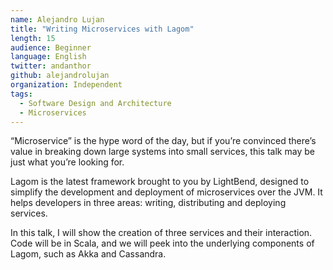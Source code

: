 ```yaml
---
name: Alejandro Lujan
title: "Writing Microservices with Lagom"
length: 15
audience: Beginner
language: English
twitter: andanthor
github: alejandrolujan
organization: Independent
tags:
  - Software Design and Architecture
  - Microservices
---
```

“Microservice” is the hype word of the day, but if you’re convinced there’s value in breaking down large systems into small services, this talk may be just what you’re looking for.

Lagom is the latest framework brought to you by LightBend,  designed to simplify the development and deployment of microservices over the JVM. It helps developers in three areas: writing, distributing and deploying services.

In this talk, I will show the creation of three services and their interaction. Code will be in Scala, and we will peek into the underlying components of Lagom, such as Akka and Cassandra.